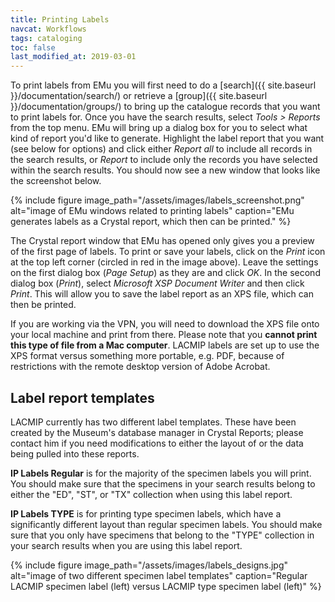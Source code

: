 ```yaml
---
title: Printing Labels
navcat: Workflows
tags: cataloging
toc: false
last_modified_at: 2019-03-01
---
```

To print labels from EMu you will first need to do a [search]({{ site.baseurl }}/documentation/search/) or retrieve a [group]({{ site.baseurl }}/documentation/groups/) to bring up the catalogue records that you want to print labels for. Once you have the search results, select *Tools > Reports* from the top menu. EMu will bring up a dialog box for you to select what kind of report you'd like to generate. Highlight the label report that you want (see below for options) and click either *Report all* to include all records in the search results, or *Report* to include only the records you have selected within the search results. You should now see a new window that looks like the screenshot below.

{% include figure image_path="/assets/images/labels_screenshot.png" alt="image of EMu windows related to printing labels" caption="EMu generates labels as a Crystal report, which then can be printed." %}

The Crystal report window that EMu has opened only gives you a preview of the first page of labels. To print or save your labels, click on the *Print* icon at the top left corner (circled in red in the image above). Leave the settings on the first dialog box (*Page Setup*) as they are and click *OK*. In the second dialog box (*Print*), select *Microsoft XSP Document Writer* and then click *Print*. This will allow you to save the label report as an XPS file, which can then be printed.

If you are working via the VPN, you will need to download the XPS file onto your local machine and print from there. Please note that you **cannot print this type of file from a Mac computer**. LACMIP labels are set up to use the XPS format versus something more portable, e.g. PDF, because of restrictions with the remote desktop version of Adobe Acrobat.

## Label report templates

LACMIP currently has two different label templates. These have been created by the Museum's database manager in Crystal Reports; please contact him if you need modifications to either the layout of or the data being pulled into these reports.

**IP Labels Regular** is for the majority of the specimen labels you will print. You should make sure that the specimens in your search results belong to either the "ED", "ST", or "TX" collection when using this label report.

**IP Labels TYPE** is for printing type specimen labels, which have a significantly different layout than regular specimen labels. You should make sure that you only have specimens that belong to the "TYPE" collection in your search results when you are using this label report.

{% include figure image_path="/assets/images/labels_designs.jpg" alt="image of two different specimen label templates" caption="Regular LACMIP specimen label (left) versus LACMIP type specimen label (left)" %}
